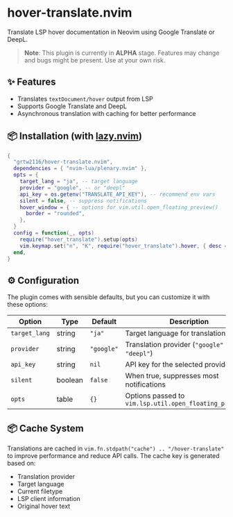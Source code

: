 # hover-translate.nvim

Translate LSP hover documentation in Neovim using Google Translate or DeepL.

> **Note**: This plugin is currently in **ALPHA** stage. Features may change and bugs might be present. Use at your own risk.

## ✨ Features

- Translates `textDocument/hover` output from LSP
- Supports Google Translate and DeepL
- Asynchronous translation with caching for better performance

## 📦 Installation (with [lazy.nvim](https://github.com/folke/lazy.nvim))

```lua
{
  "grtw2116/hover-translate.nvim",
  dependencies = { "nvim-lua/plenary.nvim" },
  opts = {
    target_lang = "ja", -- target language
    provider = "google", -- or "deepl"
    api_key = os.getenv("TRANSLATE_API_KEY"), -- recommend env vars
    silent = false, -- suppress notifications
    hover_window = { -- options for vim.util.open_floating_preview()
      border = "rounded",
    },
  }
  config = function(_, opts)
    require("hover_translate").setup(opts)
    vim.keymap.set("n", "K", require("hover_translate").hover, { desc = "LSP Hover (translated)" })
  end,
}
```

## ⚙️ Configuration

The plugin comes with sensible defaults, but you can customize it with these options:

| Option | Type | Default | Description |
|--------|------|---------|-------------|
| `target_lang` | string | `"ja"` | Target language for translation |
| `provider` | string | `"google"` | Translation provider (`"google"` or `"deepl"`) |
| `api_key` | string | `nil` | API key for the selected provider |
| `silent` | boolean | `false` | When true, suppresses most notifications |
| `opts` | table | `{}` | Options passed to `vim.lsp.util.open_floating_preview()` |

## 📦 Cache System

Translations are cached in `vim.fn.stdpath("cache") .. "/hover-translate"` to improve performance and reduce API calls. The cache key is generated based on:

- Translation provider
- Target language
- Current filetype
- LSP client information
- Original hover text

